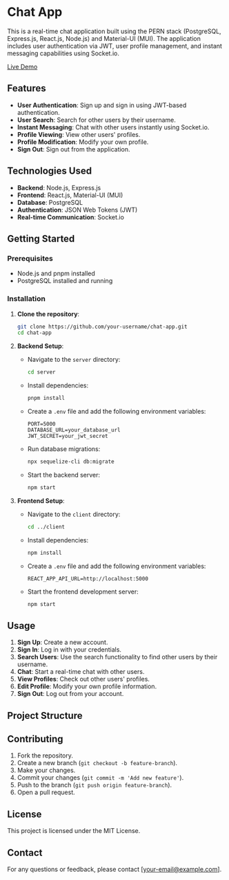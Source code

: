 # Chat App

This is a real-time chat application built using the PERN stack (PostgreSQL, Express.js, React.js, Node.js) and Material-UI (MUI). The application includes user authentication via JWT, user profile management, and instant messaging capabilities using Socket.io.

[Live Demo](https://brad50916.github.io/chatweb/) 

## Features

- **User Authentication**: Sign up and sign in using JWT-based authentication.
- **User Search**: Search for other users by their username.
- **Instant Messaging**: Chat with other users instantly using Socket.io.
- **Profile Viewing**: View other users' profiles.
- **Profile Modification**: Modify your own profile.
- **Sign Out**: Sign out from the application.

## Technologies Used

- **Backend**: Node.js, Express.js
- **Frontend**: React.js, Material-UI (MUI)
- **Database**: PostgreSQL
- **Authentication**: JSON Web Tokens (JWT)
- **Real-time Communication**: Socket.io

## Getting Started

### Prerequisites

- Node.js and pnpm installed
- PostgreSQL installed and running

### Installation

1. **Clone the repository**:
    ```sh
    git clone https://github.com/your-username/chat-app.git
    cd chat-app
    ```

2. **Backend Setup**:
    - Navigate to the `server` directory:
      ```sh
      cd server
      ```
    - Install dependencies:
      ```sh
      pnpm install
      ```
    - Create a `.env` file and add the following environment variables:
      ```env
      PORT=5000
      DATABASE_URL=your_database_url
      JWT_SECRET=your_jwt_secret
      ```
    - Run database migrations:
      ```sh
      npx sequelize-cli db:migrate
      ```
    - Start the backend server:
      ```sh
      npm start
      ```

3. **Frontend Setup**:
    - Navigate to the `client` directory:
      ```sh
      cd ../client
      ```
    - Install dependencies:
      ```sh
      npm install
      ```
    - Create a `.env` file and add the following environment variables:
      ```env
      REACT_APP_API_URL=http://localhost:5000
      ```
    - Start the frontend development server:
      ```sh
      npm start
      ```

## Usage

1. **Sign Up**: Create a new account.
2. **Sign In**: Log in with your credentials.
3. **Search Users**: Use the search functionality to find other users by their username.
4. **Chat**: Start a real-time chat with other users.
5. **View Profiles**: Check out other users' profiles.
6. **Edit Profile**: Modify your own profile information.
7. **Sign Out**: Log out from your account.

## Project Structure

## Contributing

1. Fork the repository.
2. Create a new branch (`git checkout -b feature-branch`).
3. Make your changes.
4. Commit your changes (`git commit -m 'Add new feature'`).
5. Push to the branch (`git push origin feature-branch`).
6. Open a pull request.

## License

This project is licensed under the MIT License.

## Contact

For any questions or feedback, please contact [your-email@example.com].